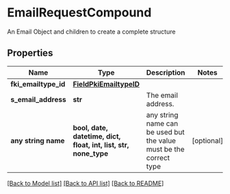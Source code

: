 # EmailRequestCompound

An Email Object and children to create a complete structure

## Properties
Name | Type | Description | Notes
------------ | ------------- | ------------- | -------------
**fki_emailtype_id** | [**FieldPkiEmailtypeID**](FieldPkiEmailtypeID.md) |  | 
**s_email_address** | **str** | The email address. | 
**any string name** | **bool, date, datetime, dict, float, int, list, str, none_type** | any string name can be used but the value must be the correct type | [optional]

[[Back to Model list]](../README.md#documentation-for-models) [[Back to API list]](../README.md#documentation-for-api-endpoints) [[Back to README]](../README.md)


